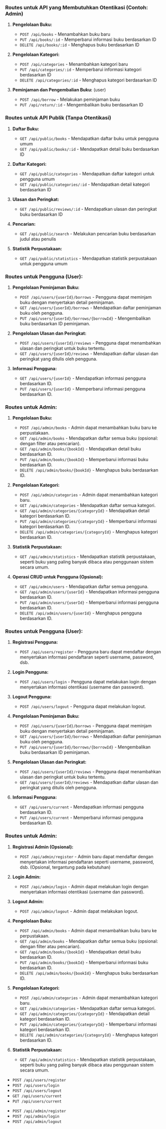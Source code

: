 ### Routes untuk API yang Membutuhkan Otentikasi (Contoh: Admin)

1. **Pengelolaan Buku:**

   - `POST /api/books` - Menambahkan buku baru
   - `PUT /api/books/:id` - Memperbarui informasi buku berdasarkan ID
   - `DELETE /api/books/:id` - Menghapus buku berdasarkan ID

2. **Pengelolaan Kategori:**

   - `POST /api/categories` - Menambahkan kategori baru
   - `PUT /api/categories/:id` - Memperbarui informasi kategori berdasarkan ID
   - `DELETE /api/categories/:id` - Menghapus kategori berdasarkan ID

3. **Peminjaman dan Pengembalian Buku:** (user)
   - `POST /api/borrow` - Melakukan peminjaman buku
   - `PUT /api/return/:id` - Mengembalikan buku berdasarkan ID

### Routes untuk API Publik (Tanpa Otentikasi)

1. **Daftar Buku:**

   - `GET /api/public/books` - Mendapatkan daftar buku untuk pengguna umum
   - `GET /api/public/books/:id` - Mendapatkan detail buku berdasarkan ID

2. **Daftar Kategori:**

   - `GET /api/public/categories` - Mendapatkan daftar kategori untuk pengguna umum
   - `GET /api/public/categories/:id` - Mendapatkan detail kategori berdasarkan ID

3. **Ulasan dan Peringkat:**

   - `GET /api/public/reviews/:id` - Mendapatkan ulasan dan peringkat buku berdasarkan ID

4. **Pencarian:**

   - `GET /api/public/search` - Melakukan pencarian buku berdasarkan judul atau penulis

5. **Statistik Perpustakaan:**
   - `GET /api/public/statistics` - Mendapatkan statistik perpustakaan untuk pengguna umum

<!--  -->

### Routes untuk Pengguna (User):

1. **Pengelolaan Peminjaman Buku:**

   - `POST /api/users/{userId}/borrows` - Pengguna dapat meminjam buku dengan menyertakan detail peminjaman.
   - `GET /api/users/{userId}/borrows` - Mendapatkan daftar peminjaman buku oleh pengguna.
   - `PUT /api/users/{userId}/borrows/{borrowId}` - Mengembalikan buku berdasarkan ID peminjaman.

2. **Pengelolaan Ulasan dan Peringkat:**

   - `POST /api/users/{userId}/reviews` - Pengguna dapat menambahkan ulasan dan peringkat untuk buku tertentu.
   - `GET /api/users/{userId}/reviews` - Mendapatkan daftar ulasan dan peringkat yang ditulis oleh pengguna.

3. **Informasi Pengguna:**
   - `GET /api/users/{userId}` - Mendapatkan informasi pengguna berdasarkan ID.
   - `PUT /api/users/{userId}` - Memperbarui informasi pengguna berdasarkan ID.

### Routes untuk Admin:

1. **Pengelolaan Buku:**

   - `POST /api/admin/books` - Admin dapat menambahkan buku baru ke perpustakaan.
   - `GET /api/admin/books` - Mendapatkan daftar semua buku (opsional: dengan filter atau pencarian).
   - `GET /api/admin/books/{bookId}` - Mendapatkan detail buku berdasarkan ID.
   - `PUT /api/admin/books/{bookId}` - Memperbarui informasi buku berdasarkan ID.
   - `DELETE /api/admin/books/{bookId}` - Menghapus buku berdasarkan ID.

2. **Pengelolaan Kategori:**

   - `POST /api/admin/categories` - Admin dapat menambahkan kategori baru.
   - `GET /api/admin/categories` - Mendapatkan daftar semua kategori.
   - `GET /api/admin/categories/{categoryId}` - Mendapatkan detail kategori berdasarkan ID.
   - `PUT /api/admin/categories/{categoryId}` - Memperbarui informasi kategori berdasarkan ID.
   - `DELETE /api/admin/categories/{categoryId}` - Menghapus kategori berdasarkan ID.

3. **Statistik Perpustakaan:**

   - `GET /api/admin/statistics` - Mendapatkan statistik perpustakaan, seperti buku yang paling banyak dibaca atau penggunaan sistem secara umum.

4. **Operasi CRUD untuk Pengguna (Opsional):**
   - `GET /api/admin/users` - Mendapatkan daftar semua pengguna.
   - `GET /api/admin/users/{userId}` - Mendapatkan informasi pengguna berdasarkan ID.
   - `PUT /api/admin/users/{userId}` - Memperbarui informasi pengguna berdasarkan ID.
   - `DELETE /api/admin/users/{userId}` - Menghapus pengguna berdasarkan ID.

<!-- user and admin -->

### Routes untuk Pengguna (User):

1. **Registrasi Pengguna:**

   - `POST /api/users/register` - Pengguna baru dapat mendaftar dengan menyertakan informasi pendaftaran seperti username, password, dsb.

2. **Login Pengguna:**

   - `POST /api/users/login` - Pengguna dapat melakukan login dengan menyertakan informasi otentikasi (username dan password).

3. **Logout Pengguna:**

   - `POST /api/users/logout` - Pengguna dapat melakukan logout.

4. **Pengelolaan Peminjaman Buku:**

   - `POST /api/users/{userId}/borrows` - Pengguna dapat meminjam buku dengan menyertakan detail peminjaman.
   - `GET /api/users/{userId}/borrows` - Mendapatkan daftar peminjaman buku oleh pengguna.
   - `PUT /api/users/{userId}/borrows/{borrowId}` - Mengembalikan buku berdasarkan ID peminjaman.

5. **Pengelolaan Ulasan dan Peringkat:**

   - `POST /api/users/{userId}/reviews` - Pengguna dapat menambahkan ulasan dan peringkat untuk buku tertentu.
   - `GET /api/users/{userId}/reviews` - Mendapatkan daftar ulasan dan peringkat yang ditulis oleh pengguna.

6. **Informasi Pengguna:**
   - `GET /api/users/current` - Mendapatkan informasi pengguna berdasarkan ID.
   - `PUT /api/users/current` - Memperbarui informasi pengguna berdasarkan ID.

### Routes untuk Admin:

1. **Registrasi Admin (Opsional):**

   - `POST /api/admin/register` - Admin baru dapat mendaftar dengan menyertakan informasi pendaftaran seperti username, password, dsb. (Opsional, tergantung pada kebutuhan)

2. **Login Admin:**

   - `POST /api/admin/login` - Admin dapat melakukan login dengan menyertakan informasi otentikasi (username dan password).

3. **Logout Admin:**

   - `POST /api/admin/logout` - Admin dapat melakukan logout.

4. **Pengelolaan Buku:**

   - `POST /api/admin/books` - Admin dapat menambahkan buku baru ke perpustakaan.
   - `GET /api/admin/books` - Mendapatkan daftar semua buku (opsional: dengan filter atau pencarian).
   - `GET /api/admin/books/{bookId}` - Mendapatkan detail buku berdasarkan ID.
   - `PUT /api/admin/books/{bookId}` - Memperbarui informasi buku berdasarkan ID.
   - `DELETE /api/admin/books/{bookId}` - Menghapus buku berdasarkan ID.

5. **Pengelolaan Kategori:**

   - `POST /api/admin/categories` - Admin dapat menambahkan kategori baru.
   - `GET /api/admin/categories` - Mendapatkan daftar semua kategori.
   - `GET /api/admin/categories/{categoryId}` - Mendapatkan detail kategori berdasarkan ID.
   - `PUT /api/admin/categories/{categoryId}` - Memperbarui informasi kategori berdasarkan ID.
   - `DELETE /api/admin/categories/{categoryId}` - Menghapus kategori berdasarkan ID.

6. **Statistik Perpustakaan:**
   - `GET /api/admin/statistics` - Mendapatkan statistik perpustakaan, seperti buku yang paling banyak dibaca atau penggunaan sistem secara umum.

<!--  -->
<!--  -->
<!--  -->

<!-- user yang udah saya buat -->

- `POST /api/users/register`
- `POST /api/users/login`
- `POST /api/users/logout`
- `GET /api/users/current`
- `PUT /api/users/current`

<!-- admin  -->

- `POST /api/admin/register`
- `POST /api/admin/login`
- `POST /api/admin/logout`
